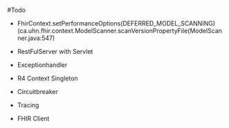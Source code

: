 #Todo
- FhirContext.setPerformanceOptions(DEFERRED_MODEL_SCANNING) (ca.uhn.fhir.context.ModelScanner.scanVersionPropertyFile(ModelScanner.java:547)
- RestFulServer with Servlet
- Exceptionhandler
- R4 Context Singleton
  
- Circuitbreaker
- Tracing
- FHIR Client

